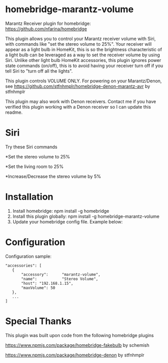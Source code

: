 # homebridge-marantz-volume
Marantz Receiver plugin for homebridge: https://github.com/nfarina/homebridge

This plugin allows you to control your Marantz receiver volume with Siri, with commands like "set the stereo volume to 25%".  Your receiver will appear as a light bulb in HomeKit, this is so the brightness characteristic of a light bulb can be leveraged as a way to set the receiver volume by using Siri.  Unlike other light bulb HomeKit accessories, this plugin ignores power state commands (on/off), this is to avoid having your receiver turn off if you tell Siri to "turn off all the lights".

This plugin controls VOLUME ONLY.  For powering on your Marantz/Denon, see https://github.com/stfnhmplr/homebridge-denon-marantz-avr by stfnhmplr

This plugin may also work with Denon receivers.  Contact me if you have verified this plugin working with a Denon receiver so I can update this readme.

# Siri

Try these Siri commands

*Set the stereo volume to 25%

*Set the living room to 25%

*Increase/Decrease the stereo volume by 5%


# Installation

1. Install homebridge: npm install -g homebridge
2. Install this plugin globally: npm install -g homebridge-marantz-volume
3. Update your homebridge config file.  Example below:

# Configuration

Configuration sample:

 ```
"accessories": [
    {
		"accessory":      "marantz-volume",
		"name":           "Stereo Volume",
		"host": "192.168.1.15",
		"maxVolume": 50
	},
	...
]

```

# Special Thanks
This plugin was built upon code from the following homebridge plugins

https://www.npmjs.com/package/homebridge-fakebulb by schemish

https://www.npmjs.com/package/homebridge-denon by stfnhmplr